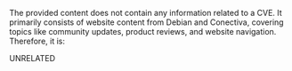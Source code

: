 The provided content does not contain any information related to a CVE. It primarily consists of website content from Debian and Conectiva, covering topics like community updates, product reviews, and website navigation. Therefore, it is:

UNRELATED